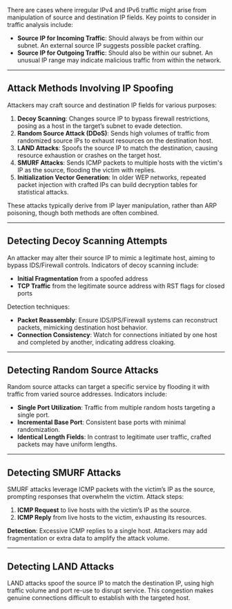 There are cases where irregular IPv4 and IPv6 traffic might arise from manipulation of source and destination IP fields. Key points to consider in traffic analysis include:

- **Source IP for Incoming Traffic**: Should always be from within our subnet. An external source IP suggests possible packet crafting.
- **Source IP for Outgoing Traffic**: Should also be within our subnet. An unusual IP range may indicate malicious traffic from within the network.

---

## Attack Methods Involving IP Spoofing

Attackers may craft source and destination IP fields for various purposes:

1. **Decoy Scanning**: Changes source IP to bypass firewall restrictions, posing as a host in the target’s subnet to evade detection.
2. **Random Source Attack (DDoS)**: Sends high volumes of traffic from randomized source IPs to exhaust resources on the destination host.
3. **LAND Attacks**: Spoofs the source IP to match the destination, causing resource exhaustion or crashes on the target host.
4. **SMURF Attacks**: Sends ICMP packets to multiple hosts with the victim's IP as the source, flooding the victim with replies.
5. **Initialization Vector Generation**: In older WEP networks, repeated packet injection with crafted IPs can build decryption tables for statistical attacks.

These attacks typically derive from IP layer manipulation, rather than ARP poisoning, though both methods are often combined.

---

## Detecting Decoy Scanning Attempts

An attacker may alter their source IP to mimic a legitimate host, aiming to bypass IDS/Firewall controls. Indicators of decoy scanning include:

- **Initial Fragmentation** from a spoofed address
- **TCP Traffic** from the legitimate source address with RST flags for closed ports

Detection techniques:
- **Packet Reassembly**: Ensure IDS/IPS/Firewall systems can reconstruct packets, mimicking destination host behavior.
- **Connection Consistency**: Watch for connections initiated by one host and completed by another, indicating address cloaking.

---

## Detecting Random Source Attacks

Random source attacks can target a specific service by flooding it with traffic from varied source addresses. Indicators include:

- **Single Port Utilization**: Traffic from multiple random hosts targeting a single port.
- **Incremental Base Port**: Consistent base ports with minimal randomization.
- **Identical Length Fields**: In contrast to legitimate user traffic, crafted packets may have uniform lengths.

---

## Detecting SMURF Attacks

SMURF attacks leverage ICMP packets with the victim’s IP as the source, prompting responses that overwhelm the victim. Attack steps:

1. **ICMP Request** to live hosts with the victim’s IP as the source.
2. **ICMP Reply** from live hosts to the victim, exhausting its resources.

**Detection**: Excessive ICMP replies to a single host. Attackers may add fragmentation or extra data to amplify the attack volume.

---

## Detecting LAND Attacks

LAND attacks spoof the source IP to match the destination IP, using high traffic volume and port re-use to disrupt service. This congestion makes genuine connections difficult to establish with the targeted host.

